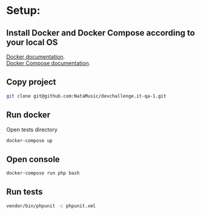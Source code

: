 # **Setup:**

## Install Docker  and Docker Compose according to your local OS
[Docker documentation](https://docs.docker.com/install/).  
[Docker Compose documentation](https://docs.docker.com/compose/install/).


## Copy project
```bash
git clone git@github.com:NataMusic/devchallenge.it-qa-1.git
```

## Run docker
Open tests directory
```bash
docker-compose up
```

## Open console
```bash
docker-compose run php bash
```

## Run tests
```bash
vendor/bin/phpunit -c phpunit.xml
```